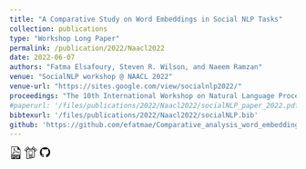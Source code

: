 ```yaml
---
title: "A Comparative Study on Word Embeddings in Social NLP Tasks"
collection: publications
type: "Workshop Long Paper"
permalink: /publication/2022/Naacl2022
date: 2022-06-07
authors: "Fatma Elsafoury, Steven R. Wilson, and Naeem Ramzan"
venue: "SocialNLP workshop @ NAACL 2022"
venue-url: "https://sites.google.com/view/socialnlp2022/"
proceedings: "The 10th International Workshop on Natural Language Processing for Social Media"
#paperurl: '/files/publications/2022/Naacl2022/socialNLP_paper_2022.pdf'
bibtexurl: '/files/publications/2022/Naacl2022/socialNLP.bib'
github: 'https://github.com/efatmae/Comparative_analysis_word_embeddings_on_social_NLP_tasks'
---
```

<a href="/files/publications/2022/Naacl2022/socialNLP_paper_2022.pdf"><img src="/images/paper_symbol.png" alt="Link to paper" style="width:22px;height:22px;"></a>
<a href="/files/publications/2022/Naacl2022/NAACL_poster_2022.pdf"><img src="/images/poster_symbol.png" alt="Link to poster" style="width:22px;height:22px;"></a>
<a href="https://github.com/efatmae/Comparative_analysis_word_embeddings_on_social_NLP_tasks"><img src="/images/github_symbol.png" alt="Link to code" style="width:22px;height:22px;"></a>